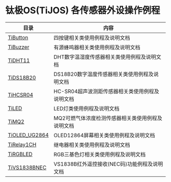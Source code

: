 # 钛极OS(TiJOS) 各传感器外设操作例程

| 目录                               | 内容                           |
| -------------------------------- | ---------------------------- |
| [TiButton](./TiButton)           | 四按键相关类使用例程及说明文档              |
| [TiBuzzer](./TiBuzzer)           | 有源蜂鸣器相关类使用例程及说明文档            |
| [TiDHT11](./TiDHT11)             | DHT数字温湿度传感器相关类使用例程及说明文档      |
| [TiDS18B20](./TiDS18B20)         | DS18B20数字温度传感器相关类使用例程及说明文档   |
| [TiHCSR04](./TiHCSR04)           | HC-SR04超声波测距传感器相关类使用例程及说明文档  |
| [TiLED](./TiLED)                 | LED灯类使用例程及说明文档               |
| [TiMQ2](./TiMQ2)                 | MQ2可燃气体浓度检测传感器相关类使用例程及说明文档   |
| [TiOLED_UG2864](./TiOLED_UG2864) | OLED12864屏幕相关类使用例程及说明文档      |
| [TiRelay1CH](./TiReady1CH)       | 继电器相关类使用例程及说明文档              |
| [TiRGBLED](./TiRGBLED)           | RGB三基色灯相关类使用例程及说明文档          |
| [TiVS1838BNEC](./TiVS1838BNEC)   | VS1838B红外遥控接收(NEC码)功能例程及说明文档 |
